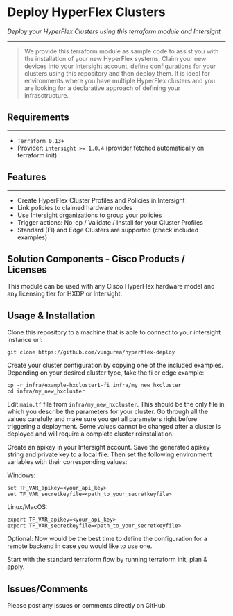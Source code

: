 # Deploy HyperFlex Clusters

_Deploy your HyperFlex Clusters using this terraform module and Intersight_

---

> We provide this terraform module as sample code to assist you with the installation of your new HyperFlex systems. Claim your new devices into your Intersight account, define configurations for your clusters using this repository and then deploy them. It is ideal for environments where you have multiple HyperFlex clusters and you are looking for a declarative approach of defining your infrasctructure.

## Requirements
---

* `Terraform 0.13+`
* Provider: `intersight >= 1.0.4` (provider fetched automatically on terraform init)

## Features
---

* Create HyperFlex Cluster Profiles and Policies in Intersight
* Link policies to claimed hardware nodes
* Use Intersight organizations to group your policies
* Trigger actions: No-op / Validate / Install for your Cluster Profiles
* Standard (FI) and Edge Clusters are supported (check included examples)


## Solution Components - Cisco Products / Licenses

This module can be used with any Cisco HyperFlex hardware model and any licensing tier for HXDP or Intersight.

## Usage & Installation

Clone this repository to a machine that is able to connect to your intersight instance url:

    git clone https://github.com/vungurea/hyperflex-deploy

Create your cluster configuration by copying one of the included examples. Depending on your desired cluster type, take the fi or edge example:

    cp -r infra/example-hxcluster1-fi infra/my_new_hxcluster
    cd infra/my_new_hxcluster

Edit `main.tf` file from `infra/my_new_hxcluster`. This should be the only file in which you describe the parameters for your cluster. Go through all the values carefully and make sure you get all parameters right before triggering a deployment. Some values cannot be changed after a cluster is deployed and will require a complete cluster reinstallation.

Create an apikey in your Intersight account. Save the generated apikey string and private key to a local file. Then set the following environment variables with their corresponding values:

Windows:

    set TF_VAR_apikey=<your_api_key>
    set TF_VAR_secretkeyfile=<path_to_your_secretkeyfile>

Linux/MacOS:

    export TF_VAR_apikey=<your_api_key>
    export TF_VAR_secretkeyfile=<path_to_your_secretkeyfile>

Optional: Now would be the best time to define the configuration for a remote backend in case you would like to use one.

Start with the standard terraform flow by running terraform init, plan & apply.

## Issues/Comments

Please post any issues or comments directly on GitHub.
